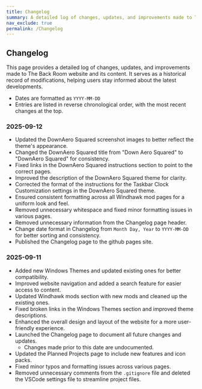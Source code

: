 ```yaml
---
title: Changelog
summary: A detailed log of changes, updates, and improvements made to The Back Room website and its content.
nav_exclude: true
permalink: /Changelog
---
```


## Changelog
This page provides a detailed log of changes, updates, and improvements made to The Back Room website and its content. It serves as a historical record of modifications, helping users stay informed about the latest developments.

- Dates are formatted as `YYYY-MM-DD`
- Entries are listed in reverse chronological order, with the most recent changes at the top.

### 2025-09-12

- Updated the DownAero Squared screenshot images to better reflect the theme's appearance.
- Changed the DownAero Squared title from "Down Aero Squared" to "DownAero Squared" for consistency.
- Fixed links in the DownAero Squared instructions section to point to the correct pages.
- Improved the description of the DownAero Squared theme for clarity.
- Corrected the format of the instructions for the Taskbar Clock Customization settings in the DownAero Squared theme.
- Ensured consistent formatting across all Windhawk mod pages for a uniform look and feel.
- Removed unnecessary whitespace and fixed minor formatting issues in various pages.
- Removed unnecessary information from the Changelog page header.
- Change date format in Changelog from `Month Day, Year` to `YYYY-MM-DD` for better sorting and consistency.
- Published the Changelog page to the github pages site.

### 2025-09-11

- Added new Windows Themes and updated existing ones for better compatibility.
- Improved website navigation and added a search feature for easier access to content.
- Updated Windhawk mods section with new mods and cleaned up the existing ones.
- Fixed broken links in the Windows Themes section and improved theme descriptions.
- Enhanced the overall design and layout of the website for a more user-friendly experience.
- Launched the Changelog page to document all future changes and updates.
    - Changes made prior to this date are undocumented.
- Updated the Planned Projects page to include new features and icon packs.
- Fixed minor typos and formatting issues across various pages.
- Removed unnecessary comments from the `.gitignore` file and deleted the VSCode settings file to streamline project files.